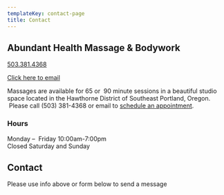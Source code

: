 ```yaml
---
templateKey: contact-page
title: Contact
---
```

## Abundant Health Massage & Bodywork

[503.381.4368](tel:503-381-4368)

[Click here to email](mailto:christina@abundanthealthmassage.com)

Massages are available for 65 or  90 minute sessions in a beautiful studio space located in the Hawthorne District of Southeast Portland, Oregon.  Please call (503) 381-4368 or email to [schedule an appointment](contact.html).

### Hours

Monday –  Friday 10:00am-7:00pm\
Closed Saturday and Sunday

## Contact

Please use info above or form below to send a message
